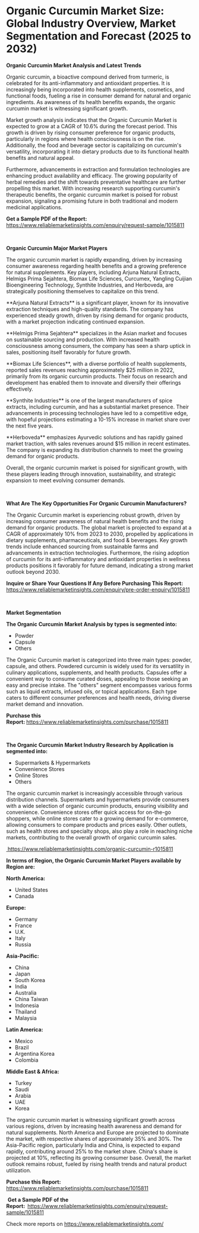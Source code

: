 <p><h1>Organic Curcumin Market Size: Global Industry Overview, Market Segmentation and Forecast (2025 to 2032)</h1></p><p><strong>Organic Curcumin Market Analysis and Latest Trends</strong></p>
<p><p>Organic curcumin, a bioactive compound derived from turmeric, is celebrated for its anti-inflammatory and antioxidant properties. It is increasingly being incorporated into health supplements, cosmetics, and functional foods, fueling a rise in consumer demand for natural and organic ingredients. As awareness of its health benefits expands, the organic curcumin market is witnessing significant growth.</p><p>Market growth analysis indicates that the Organic Curcumin Market is expected to grow at a CAGR of 10.6% during the forecast period. This growth is driven by rising consumer preference for organic products, particularly in regions where health consciousness is on the rise. Additionally, the food and beverage sector is capitalizing on curcumin's versatility, incorporating it into dietary products due to its functional health benefits and natural appeal.</p><p>Furthermore, advancements in extraction and formulation technologies are enhancing product availability and efficacy. The growing popularity of herbal remedies and the shift towards preventative healthcare are further propelling this market. With increasing research supporting curcumin's therapeutic benefits, the organic curcumin market is poised for robust expansion, signaling a promising future in both traditional and modern medicinal applications.</p></p>
<p><strong>Get a Sample PDF of the Report:&nbsp;</strong> <a href="https://www.reliablemarketinsights.com/enquiry/request-sample/1015811?utm_campaign=3540&utm_medium=2&utm_source=Github&utm_content=ia&utm_term=30032025&utm_id=organic-curcumin">https://www.reliablemarketinsights.com/enquiry/request-sample/1015811</a></p>
<p>&nbsp;</p>
<p><strong>Organic Curcumin Major Market Players</strong></p>
<p><p>The organic curcumin market is rapidly expanding, driven by increasing consumer awareness regarding health benefits and a growing preference for natural supplements. Key players, including Arjuna Natural Extracts, Helmigs Prima Sejahtera, Biomax Life Sciences, Curcumex, Yangling Cuijian Bioengineering Technology, Synthite Industries, and Herboveda, are strategically positioning themselves to capitalize on this trend.</p><p>**Arjuna Natural Extracts** is a significant player, known for its innovative extraction techniques and high-quality standards. The company has experienced steady growth, driven by rising demand for organic products, with a market projection indicating continued expansion. </p><p>**Helmigs Prima Sejahtera** specializes in the Asian market and focuses on sustainable sourcing and production. With increased health consciousness among consumers, the company has seen a sharp uptick in sales, positioning itself favorably for future growth.</p><p>**Biomax Life Sciences**, with a diverse portfolio of health supplements, reported sales revenues reaching approximately $25 million in 2022, primarily from its organic curcumin products. Their focus on research and development has enabled them to innovate and diversify their offerings effectively.</p><p>**Synthite Industries** is one of the largest manufacturers of spice extracts, including curcumin, and has a substantial market presence. Their advancements in processing technologies have led to a competitive edge, with hopeful projections estimating a 10-15% increase in market share over the next five years.</p><p>**Herboveda** emphasizes Ayurvedic solutions and has rapidly gained market traction, with sales revenues around $15 million in recent estimates. The company is expanding its distribution channels to meet the growing demand for organic products.</p><p>Overall, the organic curcumin market is poised for significant growth, with these players leading through innovation, sustainability, and strategic expansion to meet evolving consumer demands.</p></p>
<p>&nbsp;</p>
<p><strong>What Are The Key Opportunities For Organic Curcumin Manufacturers?</strong></p>
<p><p>The Organic Curcumin market is experiencing robust growth, driven by increasing consumer awareness of natural health benefits and the rising demand for organic products. The global market is projected to expand at a CAGR of approximately 10% from 2023 to 2030, propelled by applications in dietary supplements, pharmaceuticals, and food & beverages. Key growth trends include enhanced sourcing from sustainable farms and advancements in extraction technologies. Furthermore, the rising adoption of curcumin for its anti-inflammatory and antioxidant properties in wellness products positions it favorably for future demand, indicating a strong market outlook beyond 2030.</p></p>
<p><strong>Inquire or Share Your Questions If Any Before Purchasing This Report:</strong> <a href="https://www.reliablemarketinsights.com/enquiry/pre-order-enquiry/1015811?utm_campaign=3540&utm_medium=2&utm_source=Github&utm_content=ia&utm_term=30032025&utm_id=organic-curcumin">https://www.reliablemarketinsights.com/enquiry/pre-order-enquiry/1015811</a></p>
<p>&nbsp;</p>
<p><strong>Market Segmentation</strong></p>
<p><strong>The Organic Curcumin Market Analysis by types is segmented into:</strong></p>
<p><ul><li>Powder</li><li>Capsule</li><li>Others</li></ul></p>
<p><p>The Organic Curcumin market is categorized into three main types: powder, capsule, and others. Powdered curcumin is widely used for its versatility in culinary applications, supplements, and health products. Capsules offer a convenient way to consume curated doses, appealing to those seeking an easy and precise intake. The "others" segment encompasses various forms such as liquid extracts, infused oils, or topical applications. Each type caters to different consumer preferences and health needs, driving diverse market demand and innovation.</p></p>
<p><strong>Purchase this Report:&nbsp;</strong><a href="https://www.reliablemarketinsights.com/purchase/1015811?utm_campaign=3540&utm_medium=2&utm_source=Github&utm_content=ia&utm_term=30032025&utm_id=organic-curcumin">https://www.reliablemarketinsights.com/purchase/1015811</a></p>
<p>&nbsp;</p>
<p><strong>The Organic Curcumin Market Industry Research by Application is segmented into:</strong></p>
<p><ul><li>Supermarkets & Hypermarkets</li><li>Convenience Stores</li><li>Online Stores</li><li>Others</li></ul></p>
<p><p>The organic curcumin market is increasingly accessible through various distribution channels. Supermarkets and hypermarkets provide consumers with a wide selection of organic curcumin products, ensuring visibility and convenience. Convenience stores offer quick access for on-the-go shoppers, while online stores cater to a growing demand for e-commerce, allowing consumers to compare products and prices easily. Other outlets, such as health stores and specialty shops, also play a role in reaching niche markets, contributing to the overall growth of organic curcumin sales.</p></p>
<p><a href="https://www.reliablemarketinsights.com/organic-curcumin-r1015811?utm_campaign=3540&utm_medium=2&utm_source=Github&utm_content=ia&utm_term=30032025&utm_id=organic-curcumin">&nbsp;https://www.reliablemarketinsights.com/organic-curcumin-r1015811</a></p>
<p><strong>In terms of Region, the Organic Curcumin Market Players available by Region are:</strong></p>
<p>
    <p> <strong> North America: </strong>
        <ul>
            <li>United States</li>
            <li>Canada</li>
        </ul>
        </p> 
    <p> <strong> Europe: </strong>
        <ul>
            <li>Germany</li>
            <li>France</li>
            <li>U.K.</li>
            <li>Italy</li>
            <li>Russia</li>
        </ul>
        </p> 
    <p> <strong> Asia-Pacific: </strong>
        <ul>
            <li>China</li>
            <li>Japan</li>
            <li>South Korea</li>
            <li>India</li>
            <li>Australia</li>
            <li>China Taiwan</li>
            <li>Indonesia</li>
            <li>Thailand</li>
            <li>Malaysia</li>
        </ul>
        </p> 
    <p> <strong> Latin America: </strong>
        <ul>
            <li>Mexico</li>
            <li>Brazil</li>
            <li>Argentina Korea</li>
            <li>Colombia</li>
        </ul>
        </p> 
    <p> <strong> Middle East & Africa: </strong>
        <ul>
            <li>Turkey</li>
            <li>Saudi</li>
            <li>Arabia</li>
            <li>UAE</li>
            <li>Korea</li>
        </ul>
    </p>
    </p>
<p><p>The organic curcumin market is witnessing significant growth across various regions, driven by increasing health awareness and demand for natural supplements. North America and Europe are projected to dominate the market, with respective shares of approximately 35% and 30%. The Asia-Pacific region, particularly India and China, is expected to expand rapidly, contributing around 25% to the market share. China's share is projected at 10%, reflecting its growing consumer base. Overall, the market outlook remains robust, fueled by rising health trends and natural product utilization.</p></p>
<p><strong>Purchase this Report: </strong><a href="https://www.reliablemarketinsights.com/purchase/1015811?utm_campaign=3540&utm_medium=2&utm_source=Github&utm_content=ia&utm_term=30032025&utm_id=organic-curcumin">https://www.reliablemarketinsights.com/purchase/1015811</a></p>
<p>&nbsp;<strong>Get a Sample PDF of the Report:&nbsp;&nbsp;</strong><a href="https://www.reliablemarketinsights.com/enquiry/request-sample/1015811?utm_campaign=3540&utm_medium=2&utm_source=Github&utm_content=ia&utm_term=30032025&utm_id=organic-curcumin">https://www.reliablemarketinsights.com/enquiry/request-sample/1015811</a></p>
<p><strong></strong></p>
<p>Check more reports on <a href="https://www.reliablemarketinsights.com/?utm_campaign=3540&utm_medium=2&utm_source=Github&utm_content=ia&utm_term=30032025&utm_id=organic-curcumin">https://www.reliablemarketinsights.com/</a></p>